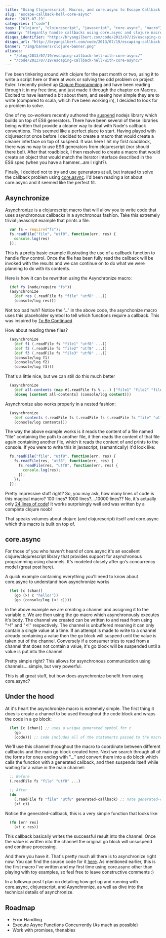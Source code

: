 ```yaml
---
title: "Using Clojurescript, Macros, and core.async to Escape Callback Hell (Asynchronize)"
slug: "escape-callback-hell-core-async"
date: "2013-07-19"
categories: ["code"]
tags: ["clojure", "clojurescript", "javascript", "core.async", "macro"]
summary: "Elegantly handle callbacks using core.async and clojure macros."
disqus_identifier: "http://bryangilbert.com/code/2013/07/19/escaping-callback-hell-with-core-async/"
disqus_url: "http://bryangilbert.com/code/2013/07/19/escaping-callback-hell-with-core-async/"
banner: "/img/banners/clojure-banner.png"
aliases:
  - "/blog/2013/07/19/escaping-callback-hell-with-core-async/"
  - "/code/2013/07/19/escaping-callback-hell-with-core-async/"
---
```


I've been tinkering around with clojure for the past month or two, using it to write a script here or there at work or
solving the odd problem on project Euler. I recently picked up [Clojure Programming](http://www.amazon.com/Clojure-Programming-Chas-Emerick/dp/1449394701/) and have been reading through it
in my free time, and just made it through the chapter on Macros. Excited to have learned a bit about them, and seeing
how simple they are to write (compared to scala, which I've been working in), I decided to look for a problem to solve.

One of my co-workers recently authored the [suspend](https://github.com/jmar777/suspend) nodejs library which builds on top of ES6 generators. There have been
several of these libraries being written that provide a cleaner way to deal with Node's callback conventions. This seemed
like a perfect place to start. Having played with clojurescript once before I decided to create a macro that would create a 
cleaner interface on top of suspend. It was here I hit my first roadblock, there was no way to use ES6 generators from 
clojurescript (nor should there be!). After that roadblock, I then resolved to create a macro that would create an object
that would match the Iterator interface described in the ES6 spec (when you have a hammer...am I right?).

Finally, I decided not to try and use generators at all, but instead to solve the callback problem using [core.async](https://github.com/clojure/core.async).
I'd been reading a lot about core.async and it seemed like the perfect fit.

## Asynchronize

[Asynchronize](https://github.com/gilbertw1/cljs-asynchronize) is a clojurescript macro that will allow you to write code that uses asynchronous callbacks in a synchronous fashion. Take this
extremely trivial javascript example that prints a file:

```javascript
  var fs = require("fs");
  fs.readFile("file", "utf8", function(err, res) {
    console.log(res)  
  });
```

This is a pretty basic example illustrating the use of a callback function to handle flow control. Once the file has been fully read
the callback will be invoked with the results and we can continue on to do what we were planning to do with its contents.

Here is how it can be rewritten using the Asynchronize macro:

```clj
  (def fs (node/require "fs"))
  (asynchronize
    (def res (.readFile fs "file" "utf8" ...))
    (console/log res)))
```

Not too bad huh? Notice the '...' in the above code, the asynchonize macro uses this placeholder symbol to tell which functions require a 
callback. This was inspired by [To Be Continued](https://github.com/gregspurrier/to-be-continued)

How about reading three files?

```clj
  (asynchronize
    (def f1 (.readFile fs "file1" "utf8" ...))
    (def f2 (.readFile fs "file2" "utf8" ...))
    (def f3 (.readFile fs "file3" "utf8" ...))
    (console/log f1)
    (console/log f2)
    (console/log f3)))
```

That's a little nice, but we can still do this much better

```clj
  (asynchronize
    (def all-contents (map #(.readFile fs % ...) ["file1" "file2" "file3"]))
    (doseq [content all-contents] (console/log content)))
```

Asynchronize also works properly in a nested fashion:

```clj
  (asynchronize
    (def contents (.readFile fs (.readFile fs (.readFile fs "file" "utf8" ...) "utf8" ...) "utf8" ...))
    (console/log contents)))
```

The way the above example works is it reads the content of a file named "file" containing the path to another file,
it then reads the content of that file again containing another file, which it reads the content of and prints to the
console. If you were to write this in javascript, (semantically) it'd look like:

```javascript
  fs.readFile("file", "utf8", function(err, res) {
    fs.readFile(res, "utf8", function(err, res) {
      fs.readFile(res, "utf8", function(err, res) {
        console.log(res);
      });
    });
  });
```

Pretty impressive stuff right? So, you may ask, how many lines of code is this magical macro? 100 lines? 1000 lines?....10000 lines??
No, it's actually only [24 lines of code](https://github.com/gilbertw1/cljs-asynchronize/blob/master/src/cljs_asynchronize/macros.clj)! It works surprisingly well and was written by a complete clojure noob!

That speaks volumes about clojure (and clojurescript) itself and core.async which this macro is built on top of.

## core.async

For those of you who haven't heard of core.async it's an excellent clojure/clojurescript library that provides support for asynchronous
programming using channels. It's modeled closely after go's concurrency model (great post [here](http://blog.drewolson.org/blog/2013/07/04/clojure-core-dot-async-and-go-a-code-comparison/)).

A quick example containing everything you'll need to know about core.async to understand how asynchronize works

```clj
  (let [c (chan)]
    (go (>! c "hello!"))
    (go (console/log (<! c))))
```

In the above example we are creating a channel and assigning it to the variable c. We are then using the go macro which asynchronously
executes it's body. The channel we created can be written to and read from using ">!" and "<!" respectively. The channel is unbuffered
meaning it can only contain a single value at a time. If an attempt is made to write to a channel already containing a value then the go
block will suspend until the value is taken out of the channel. Conversely if a consumer tries to read from a channel that does not
contain a value, it's go block will be suspended until a value is put into the channel.

Pretty simple right? This allows for asynchronous communication using channels....simple, but very powerful.

This is all great stuff, but how does asynchronize benefit from using core.async?

## Under the hood

At it's heart the asynchronize macro is extremely simple. The first thing it does is create a channel to be used throughout the code block
and wraps the code in a go block:

```clj
  (let [c (chan)] ;; uses a unique generated symbol for c
    (go
    (code))) ;; code includes all of the statements passed to the macro
```

We'll use this channel throughout the macro to coordinate between different callbacks and the main go block created here. Next we search through
all of the forms for ones ending with "..." and convert them into a do block which calls the function with a generated callback, and then suspends
itself while waiting for a value in the main channel:

```clj
  ;; Before
  (.readFile fs "file" "utf8" ...)

  ;; After
  (do
    (.readFile fs "file" "utf8" generated-callback) ;; note generated-callback
    (<! c))
```

Notice the generated-callback, this is a very simple function that looks like:

```clj
  (fn [err res]
    (>! c res))
```

This callback basically writes the successful result into the channel. Once the value is written into the channel the original go block will unsuspend
and continue processing.

And there you have it. That's pretty much all there is to asynchronize right now. You can find the source code for it [here](https://github.com/gilbertw1/cljs-asynchronize).
As mentioned earlier, this is the first macro I've written and my first time using core.async other than playing with toy examples, so feel free to 
leave constructive comments :)

In a followup post I plan on detailing how get up and running with core.async, clojurescript, and Asynchronize, as well as dive into the technical 
details of asynchronize.

## Roadmap

- Error Handling
- Execute Async Functions Concurrently (As much as possible)
- Work with promises, thenables
